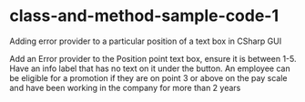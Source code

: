 # class-and-method-sample-code-1
Adding error provider to a particular position of a text box  in CSharp GUI 

Add an Error provider to the Position point text box, ensure it is between 1-5. 
Have an info label that has no text on it under the button. 
An employee can be eligible for a promotion if they are on point 3 or above on the pay scale and have been working in the company for more than 2 years

